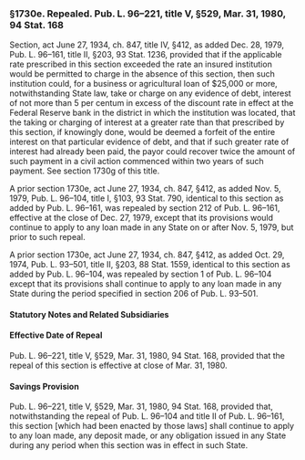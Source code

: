 ### §1730e. Repealed. Pub. L. 96–221, title V, §529, Mar. 31, 1980, 94 Stat. 168 ###

Section, act June 27, 1934, ch. 847, title IV, §412, as added Dec. 28, 1979, Pub. L. 96–161, title II, §203, 93 Stat. 1236, provided that if the applicable rate prescribed in this section exceeded the rate an insured institution would be permitted to charge in the absence of this section, then such institution could, for a business or agricultural loan of $25,000 or more, notwithstanding State law, take or charge on any evidence of debt, interest of not more than 5 per centum in excess of the discount rate in effect at the Federal Reserve bank in the district in which the institution was located, that the taking or charging of interest at a greater rate than that prescribed by this section, if knowingly done, would be deemed a forfeit of the entire interest on that particular evidence of debt, and that if such greater rate of interest had already been paid, the payor could recover twice the amount of such payment in a civil action commenced within two years of such payment. See section 1730g of this title.

A prior section 1730e, act June 27, 1934, ch. 847, §412, as added Nov. 5, 1979, Pub. L. 96–104, title I, §103, 93 Stat. 790, identical to this section as added by Pub. L. 96–161, was repealed by section 212 of Pub. L. 96–161, effective at the close of Dec. 27, 1979, except that its provisions would continue to apply to any loan made in any State on or after Nov. 5, 1979, but prior to such repeal.

A prior section 1730e, act June 27, 1934, ch. 847, §412, as added Oct. 29, 1974, Pub. L. 93–501, title II, §203, 88 Stat. 1559, identical to this section as added by Pub. L. 96–104, was repealed by section 1 of Pub. L. 96–104 except that its provisions shall continue to apply to any loan made in any State during the period specified in section 206 of Pub. L. 93–501.

#### **Statutory Notes and Related Subsidiaries** ####

#### Effective Date of Repeal ####

Pub. L. 96–221, title V, §529, Mar. 31, 1980, 94 Stat. 168, provided that the repeal of this section is effective at close of Mar. 31, 1980.

#### Savings Provision ####

Pub. L. 96–221, title V, §529, Mar. 31, 1980, 94 Stat. 168, provided that, notwithstanding the repeal of Pub. L. 96–104 and title II of Pub. L. 96–161, this section [which had been enacted by those laws] shall continue to apply to any loan made, any deposit made, or any obligation issued in any State during any period when this section was in effect in such State.
